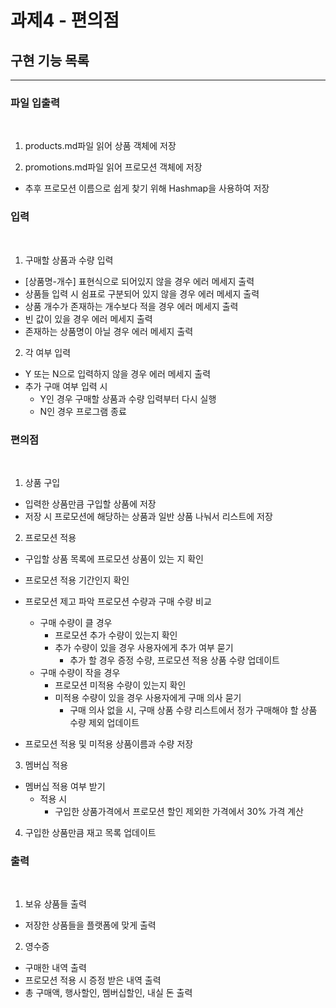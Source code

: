 # 과제4 - 편의점
## 구현 기능 목록
<hr>

### 파일 입출력
<br>

1. products.md파일 읽어 상품 객체에 저장

2. promotions.md파일 읽어 프로모션 객체에 저장
  - 추후 프로모션 이름으로 쉽게 찾기 위해 Hashmap을 사용하여 저장 

### 입력
<br>

1. 구매할 상품과 수량 입력
  - [상품명-개수] 표현식으로 되어있지 않을 경우 에러 메세지 출력
  - 상품들 입력 시 쉼표로 구분되어 있지 않을 경우 에러 메세지 출력
  - 상품 개수가 존재하는 개수보다 적을 경우 에러 메세지 출력
  - 빈 값이 있을 경우 에러 메세지 출력
  - 존재하는 상품명이 아닐 경우 에러 메세지 출력

2. 각 여부 입력
  - Y 또는 N으로 입력하지 않을 경우 에러 메세지 출력
  - 추가 구매 여부 입력 시 
    - Y인 경우 구매할 상품과 수량 입력부터 다시 실행
    - N인 경우 프로그램 종료

### 편의점
<br>

1. 상품 구입
  - 입력한 상품만큼 구입할 상품에 저장
   - 저장 시 프로모션에 해당하는 상품과 일반 상품 나눠서 리스트에 저장

2. 프로모션 적용
  - 구입할 상품 목록에 프로모션 상품이 있는 지 확인
  - 프로모션 적용 기간인지 확인
  - 프로모션 제고 파악 프로모션 수량과 구매 수량 비교
    - 구매 수량이 클 경우
      - 프로모션 추가 수량이 있는지 확인
      - 추가 수량이 있을 경우 사용자에게 추가 여부 묻기
        - 추가 할 경우 증정 수량, 프로모션 적용 상품 수량 업데이트
    - 구매 수량이 작을 경우
      - 프로모션 미적용 수량이 있는지 확인
      - 미적용 수량이 있을 경우 사용자에게 구매 의사 묻기
        - 구매 의사 없을 시, 구매 상품 수량 리스트에서 정가 구매해야 할 상품 수량 제외 업데이트

  - 프로모션 적용 및 미적용 상품이름과 수량 저장

3. 멤버십 적용
  - 멤버십 적용 여부 받기
    - 적용 시 
      - 구입한 상품가격에서 프로모션 할인 제외한 가격에서 30% 가격 계산

4. 구입한 상품만큼 재고 목록 업데이트

### 출력
<br>

1. 보유 상품들 출력
 - 저장한 상품들을 플랫폼에 맞게 출력

2. 영수증
 - 구매한 내역 출력
 - 프로모션 적용 시 증정 받은 내역 출력
 - 총 구매액, 행사할인, 멤버십할인, 내실 돈 출력